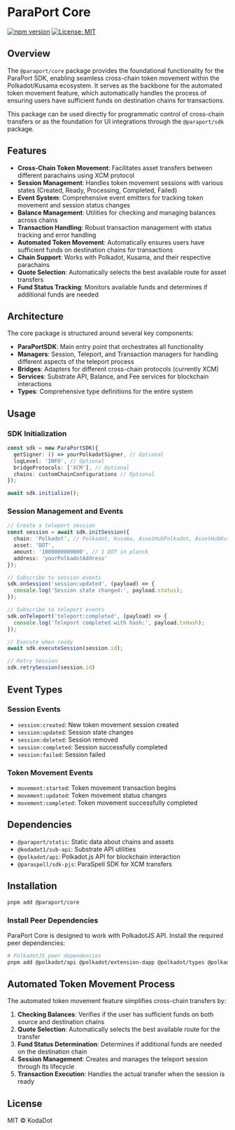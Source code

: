 # ParaPort Core

[![npm version](https://img.shields.io/npm/v/@paraport/core.svg)](https://www.npmjs.com/package/@paraport/core)
[![License: MIT](https://img.shields.io/badge/License-MIT-yellow.svg)](https://opensource.org/licenses/MIT)

## Overview

The `@paraport/core` package provides the foundational functionality for the ParaPort SDK, enabling seamless cross-chain token movement within the Polkadot/Kusama ecosystem. It serves as the backbone for the automated token movement feature, which automatically handles the process of ensuring users have sufficient funds on destination chains for transactions.

This package can be used directly for programmatic control of cross-chain transfers or as the foundation for UI integrations through the `@paraport/sdk` package.

## Features

- **Cross-Chain Token Movement**: Facilitates asset transfers between different parachains using XCM protocol
- **Session Management**: Handles token movement sessions with various states (Created, Ready, Processing, Completed, Failed)
- **Event System**: Comprehensive event emitters for tracking token movement and session status changes
- **Balance Management**: Utilities for checking and managing balances across chains
- **Transaction Handling**: Robust transaction management with status tracking and error handling
- **Automated Token Movement**: Automatically ensures users have sufficient funds on destination chains for transactions
- **Chain Support**: Works with Polkadot, Kusama, and their respective parachains
- **Quote Selection**: Automatically selects the best available route for asset transfers
- **Fund Status Tracking**: Monitors available funds and determines if additional funds are needed

## Architecture

The core package is structured around several key components:

- **ParaPortSDK**: Main entry point that orchestrates all functionality
- **Managers**: Session, Teleport, and Transaction managers for handling different aspects of the teleport process
- **Bridges**: Adapters for different cross-chain protocols (currently XCM)
- **Services**: Substrate API, Balance, and Fee services for blockchain interactions
- **Types**: Comprehensive type definitions for the entire system

## Usage

### SDK Initialization

```typescript
const sdk = new ParaPortSDK({
  getSigner: () => yourPolkadotSigner, // Optional
  logLevel: 'INFO', // Optional
  bridgeProtocols: ['XCM'], // Optional
  chains: customChainConfigurations // Optional
});

await sdk.initialize();
```

### Session Management and Events

```typescript
// Create a teleport session
const session = await sdk.initSession({
  chain: 'Polkadot', // Polkadot, Kusama, AssetHubPolkadot, AssetHubKusama, Hydration
  asset: 'DOT',
  amount: '1000000000000', // 1 DOT in planck
  address: 'yourPolkadotAddress'
});

// Subscribe to session events
sdk.onSession('session:updated', (payload) => {
  console.log('Session state changed:', payload.status);
});

// Subscribe to teleport events
sdk.onTeleport('teleport:completed', (payload) => {
  console.log('Teleport completed with hash:', payload.txHash);
});

// Execute when ready
await sdk.executeSession(session.id);

// Retry Session
sdk.retrySession(session.id)
```

## Event Types

### Session Events
- `session:created`: New token movement session created
- `session:updated`: Session state changes
- `session:deleted`: Session removed
- `session:completed`: Session successfully completed
- `session:failed`: Session failed

### Token Movement Events
- `movement:started`: Token movement transaction begins
- `movement:updated`: Token movement status changes
- `movement:completed`: Token movement successfully completed

## Dependencies

- `@paraport/static`: Static data about chains and assets
- `@kodadot1/sub-api`: Substrate API utilities
- `@polkadot/api`: Polkadot.js API for blockchain interaction
- `@paraspell/sdk-pjs`: ParaSpell SDK for XCM transfers

## Installation

```bash
pnpm add @paraport/core
```

### Install Peer Dependencies

ParaPort Core is designed to work with PolkadotJS API. Install the required peer dependencies:

```bash
# PolkadotJS peer dependencies
pnpm add @polkadot/api @polkadot/extension-dapp @polkadot/types @polkadot/util-crypto
```

## Automated Token Movement Process

The automated token movement feature simplifies cross-chain transfers by:

1. **Checking Balances**: Verifies if the user has sufficient funds on both source and destination chains
2. **Quote Selection**: Automatically selects the best available route for the transfer
3. **Fund Status Determination**: Determines if additional funds are needed on the destination chain
4. **Session Management**: Creates and manages the teleport session through its lifecycle
5. **Transaction Execution**: Handles the actual transfer when the session is ready

## License

MIT © KodaDot